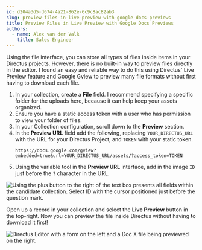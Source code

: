 ```yaml
---
id: d204a3d5-d674-4a21-862e-6c9c8ac82ab3
slug: preview-files-in-live-preview-with-google-docs-previews
title: Preview Files in Live Preview with Google Docs Previews
authors: 
  - name: Alex van der Valk
    title: Sales Engineer
---
```

Using the file interface, you can store all types of files inside items in your Directus projects. However, there is no built-in way to preview files directly in the editor. I found an easy and reliable way to do this using Directus' Live Preview feature and Google Gview to preview many file formats without first having to download each file.

1. In your collection, create a **File** field. I recommend specifying a specific folder for the uploads here, because it can help keep your assets organized.
2. Ensure you have a static access token with a user who has permission to view your folder of files.
3. In your Collection configuration, scroll down to the **Preview** section.
4. In the **Preview URL** field add the following, replacing `YOUR_DIRECTUS_URL` with the URL for your Directus Project, and `TOKEN` with your static token.
	```
    https://docs.google.com/gview?embedded=true&url=YOUR_DIRECTUS_URL/assets/?access_token=TOKEN
    ```
5. Using the variable tool in the **Preview URL** interface, add in the image `ID` just before the `?` character in the URL.

![Using the plus button to the right of the text box presents all fields within the candidate collection. Select ID with the cursor positioned just before the question mark.](https://product-team.directus.app/assets/d4018c0d-65e1-42f7-a957-660069934abc.webp)

Open up a record in your collection and select the **Live Preview** button in the top-right. Now you can preview the file inside Directus without having to download it first!

![Directus Editor with a form on the left and a Doc X file being previewed on the right.](https://product-team.directus.app/assets/a5aba0b0-c254-41d5-987d-78859077604b.webp)
